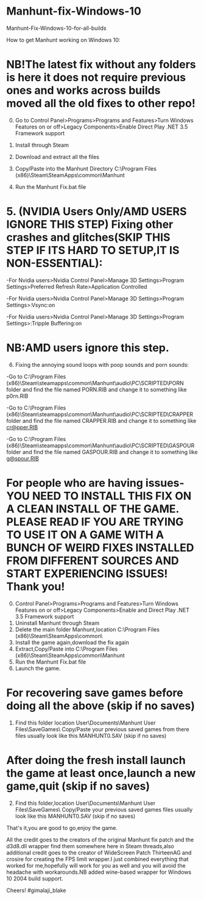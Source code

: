# Manhunt-fix-Windows-10
Manhunt-Fix-Windows-10-for-all-builds

How to get Manhunt working on Windows 10:
# NB!The latest fix without any folders is here it does not require previous ones and works across builds moved all the old fixes to other repo!

0. Go to Control Panel>Programs>Programs and Features>Turn Windows Features on or off>Legacy Components>Enable Direct Play .NET 3.5 Framework support

1. Install through Steam

2. Download and extract all the files 

3. Copy/Paste into the Manhunt Directory C:\Program Files (x86)\Steam\SteamApps\common\Manhunt

4. Run the Manhunt Fix.bat file

# 5. (NVIDIA Users Only/AMD USERS IGNORE THIS STEP) Fixing other crashes and glitches(SKIP THIS STEP IF ITS HARD TO SETUP,IT IS NON-ESSENTIAL):

-For Nvidia users>Nvidia Control Panel>Manage 3D Settings>Program Settings>Preferred Refresh Rate>Application Controlled

-For Nvidia users>Nvidia Control Panel>Manage 3D Settings>Program Settings>:Vsync:on

-For Nvidia users>Nvidia Control Panel>Manage 3D Settings>Program Settings>:Tripple Buffering:on

# NB:AMD users ignore this step.

6. Fixing the annoying sound loops with poop sounds and porn sounds:

-Go to C:\Program Files (x86)\Steam\steamapps\common\Manhunt\audio\PC\SCRIPTED\PORN folder and find the file named PORN.RIB and change it to something like p0rn.RIB

-Go to C:\Program Files (x86)\Steam\steamapps\common\Manhunt\audio\PC\SCRIPTED\CRAPPER folder and find the file named CRAPPER.RIB and change it to something like cr@pper.RIB

-Go to C:\Program Files (x86)\Steam\steamapps\common\Manhunt\audio\PC\SCRIPTED\GASPOUR folder and find the file named GASPOUR.RIB and change it to something like g@spour.RIB

# For people who are having issues-YOU NEED TO INSTALL THIS FIX ON A CLEAN INSTALL OF THE GAME. PLEASE READ IF YOU ARE TRYING TO USE IT ON A GAME WITH A BUNCH OF WEIRD FIXES INSTALLED FROM DIFFERENT SOURCES AND START EXPERIENCING ISSUES! Thank you!
 0. Control Panel>Programs>Programs and Features>Turn Windows Features on or off>Legacy Components>Enable and Direct Play .NET 3.5 Framework support
 1. Uninstall Manhunt through Steam 
 2. Delete the main folder Manhunt,location C:\Program Files (x86)\Steam\SteamApps\common\
 3. Install the game again,download the fix again 
 4. Extract,Copy/Paste into C:\Program Files (x86)\Steam\SteamApps\common\Manhunt
 4. Run the Manhunt Fix.bat file
 5. Launch the game.
 # For recovering save games before doing all the above (skip if no saves)
 1. Find this folder location User\Documents\Manhunt User Files\SaveGames\ 
 Copy/Paste your previous saved games from there files usually look like this MANHUNT0.SAV (skip if no saves)
 # After doing the fresh install launch the game at least once,launch a new game,quit (skip if no saves) 
 2. Find this folder,location User\Documents\Manhunt User Files\SaveGames\ 
 Copy/Paste your previous saved games files usually look like this MANHUNT0.SAV (skip if no saves)

That's it,you are good to go,enjoy the game.

All the credit goes to the creators of the original Manhunt fix patch and the d3d8.dll wrapper find them somewhere here in Steam threads,also additional credit goes to the creator of WideScreen Patch ThirteenAG and crosire for creating the FPS limit wrapper.I just combined everything that worked for me,hopefully will work for you as well and you will avoid the headache with workarounds.NB added wine-based wrapper for Windows 10 2004 build support. 

Cheers! #gimalaji_blake
